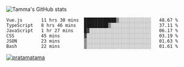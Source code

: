 ![Tamma's GitHub stats](https://github-readme-stats.vercel.app/api?username=pratamatama&theme=react&hide_border=true&show_icons=true&include_all_commits=true&count_private=true&hide=issues)

<!--START_SECTION:waka-->

```text
Vue.js       11 hrs 30 mins  ████████████▒░░░░░░░░░░░░   48.67 %
TypeScript   8 hrs 46 mins   █████████▒░░░░░░░░░░░░░░░   37.11 %
JavaScript   1 hr 27 mins    █▓░░░░░░░░░░░░░░░░░░░░░░░   06.17 %
CSS          45 mins         ▓░░░░░░░░░░░░░░░░░░░░░░░░   03.19 %
JSON         23 mins         ▒░░░░░░░░░░░░░░░░░░░░░░░░   01.63 %
Bash         22 mins         ▒░░░░░░░░░░░░░░░░░░░░░░░░   01.61 %
```

<!--END_SECTION:waka-->

[ ![pratamatama](https://www.hackthebox.eu/badge/image/953029)](https://app.hackthebox.com/profile/953029)
